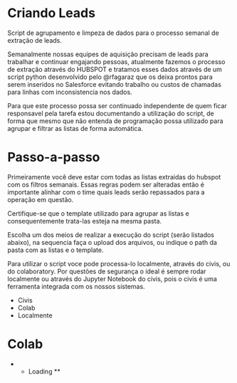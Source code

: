 # Criando Leads
Script de agrupamento e limpeza de dados para o processo semanal de extração de leads.


Semanalmente nossas equipes de aquisição precisam de leads para trabalhar e continuar engajando pessoas, atualmente fazemos o
processo de extração através do HUBSPOT e tratamos esses dados através de um script python desenvolvido pelo @rfagaraz que os deixa
prontos para serem inseridos no Salesforce evitando trabalho ou custos de chamadas para linhas com inconsistencia nos dados.

Para que este processo possa ser continuado independente de quem ficar responsavel pela tarefa estou documentando a utilização do script,
de forma que mesmo que não entenda de programação possa utilizado para agrupar e filtrar as listas de forma automática.

# Passo-a-passo

Primeiramente você deve estar com todas as listas extraidas do hubspot com os filtros semanais. Essas regras podem ser alteradas
então é importante alinhar com o time quais leads serão repassados para a operação em questão.

Certifique-se que o template utilizado para agrupar as listas e consequentemente trata-las esteja na mesma pasta.

Escolha um dos meios de realizar a execução do script (serão listados abaixo), na sequencia faça o upload dos arquivos, ou indique
o path da pasta com as listas e o template.

Para utilizar o script voce pode processa-lo localmente, através do civis, ou do colaboratory. Por questões de segurança o ideal é sempre
rodar localmente ou através do Jupyter Notebook do civis, pois o civis é uma ferramenta integrada com os nossos sistemas.


- Civis
- Colab
- Localmente

# Colab


- * Loading **
